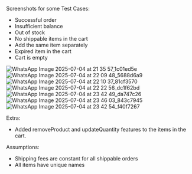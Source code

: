 Screenshots for some Test Cases:
- Successful order
- Insufficient balance
- Out of stock
- No shippable items in the cart
- Add the same item separately 
- Expired item in the cart
- Cart is empty

![WhatsApp Image 2025-07-04 at 21 35 57_1c01ed5e](https://github.com/user-attachments/assets/fdcd57fe-fe24-44c1-b64c-412bf17c9957)
![WhatsApp Image 2025-07-04 at 22 09 48_5688d6a9](https://github.com/user-attachments/assets/d8b1bb22-9f3a-4917-a9d5-7320545c9429)
![WhatsApp Image 2025-07-04 at 22 10 37_81cf3570](https://github.com/user-attachments/assets/b1c6f61b-2374-4f24-adfb-30c328915ac5)
![WhatsApp Image 2025-07-04 at 22 22 56_dc1f62bd](https://github.com/user-attachments/assets/459e07b0-ce47-4fa4-ba66-91d088b81aa4)
![WhatsApp Image 2025-07-04 at 23 42 49_da747c26](https://github.com/user-attachments/assets/80430679-87c3-448d-bac5-bdcbea30b184)
![WhatsApp Image 2025-07-04 at 23 46 03_843c7945](https://github.com/user-attachments/assets/a9b210a1-f5d0-41e8-9ec0-1dd0465df9ac)
![WhatsApp Image 2025-07-04 at 23 42 54_f40f7267](https://github.com/user-attachments/assets/e2298493-8e7a-4489-863d-adcf20aa71d0)

Extra:
- Added removeProduct and updateQuantity features to the items in the cart.
  
Assumptions:
- Shipping fees are constant for all shippable orders
- All items have unique names 
